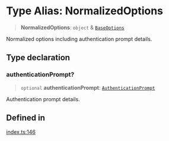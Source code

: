 # Type Alias: NormalizedOptions

> **NormalizedOptions**: `object` & [`BaseOptions`](BaseOptions.md)

Normalized options including authentication prompt details.

## Type declaration

### authenticationPrompt?

> `optional` **authenticationPrompt**: [`AuthenticationPrompt`](AuthenticationPrompt.md)

Authentication prompt details.

## Defined in

[index.ts:146](https://github.com/oblador/react-native-keychain/blob/06824b340311076cce81e80bceb3c34da22ca810/src/index.ts#L146)
